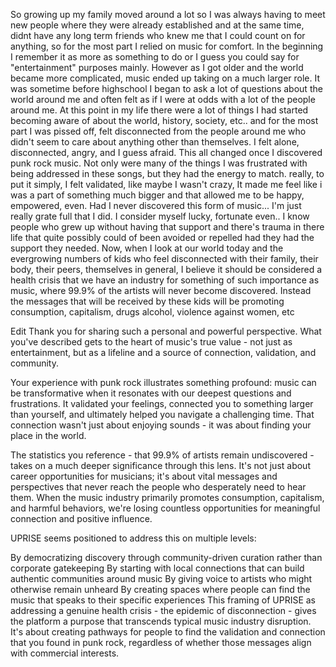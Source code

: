  So growing up my family moved around a lot so I was always having to meet new people where they were already established and at the same time, didnt have any long term friends who knew me that I could count on for anything, so for the most part I relied on music for comfort. In the beginning I remember it as more as something to do or I guess you could say for "entertainment" purposes mainly. However as I got older and the world became more complicated, music ended up taking on a much larger role.  It was sometime before highschool I began to ask a lot of questions about the world around me and often felt as if I were at odds with a lot of the people around me.  At this point in my life there were a lot of things I had started becoming aware of about the world, history, society, etc.. and for the most part I was pissed off, felt disconnected from the people around me who didn't seem to care about anything other than themselves. I felt alone, disconnected, angry, and I guess afraid.  This all changed once I discovered punk rock music. Not only were many of the things I was frustrated with being addressed in these songs, but they had the energy to match.  really, to put it simply, I felt validated, like maybe I wasn't crazy,  It made me feel like i was a part of something much bigger and that allowed me to be happy, empowered, even.  Had I never discovered this form of music... I'm just really grate full that I did.  I consider myself lucky, fortunate even..  I know people who grew up without having that support and there's trauma in there life that quite possibly could of been avoided or repelled had they had the support they needed.   Now, when I look at our world today and the evergrowing numbers of kids who feel disconnected with their family, their body, their peers, themselves in general, I believe it should be considered a health crisis that we have an industry for something of such importance as music, where 99.9% of the artists will never become discovered.  Instead the messages that will be received by these kids will be promoting consumption, capitalism, drugs alcohol, violence against women,  etc

Edit
Thank you for sharing such a personal and powerful perspective. What you've described gets to the heart of music's true value - not just as entertainment, but as a lifeline and a source of connection, validation, and community.

Your experience with punk rock illustrates something profound: music can be transformative when it resonates with our deepest questions and frustrations. It validated your feelings, connected you to something larger than yourself, and ultimately helped you navigate a challenging time. That connection wasn't just about enjoying sounds - it was about finding your place in the world.

The statistics you reference - that 99.9% of artists remain undiscovered - takes on a much deeper significance through this lens. It's not just about career opportunities for musicians; it's about vital messages and perspectives that never reach the people who desperately need to hear them. When the music industry primarily promotes consumption, capitalism, and harmful behaviors, we're losing countless opportunities for meaningful connection and positive influence.

UPRISE seems positioned to address this on multiple levels:

By democratizing discovery through community-driven curation rather than corporate gatekeeping
By starting with local connections that can build authentic communities around music
By giving voice to artists who might otherwise remain unheard
By creating spaces where people can find the music that speaks to their specific experiences
This framing of UPRISE as addressing a genuine health crisis - the epidemic of disconnection - gives the platform a purpose that transcends typical music industry disruption. It's about creating pathways for people to find the validation and connection that you found in punk rock, regardless of whether those messages align with commercial interests.